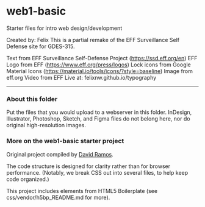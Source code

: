 # web1-basic

Starter files for intro web design/development

Created by: Felix
This is a partial remake of the EFF Surveillance Self Defense site for GDES-315.

Text from EFF Surveillance Self-Defense Project (https://ssd.eff.org/en)
EFF Logo from EFF (https://www.eff.org/press/logos)
Lock icons from Google Material Icons (https://material.io/tools/icons/?style=baseline)
Image from eff.org
Video from EFF
Live at: felixnw.github.io/typography



***

### About this folder

Put the files that you would upload to a webserver in this folder. InDesign, Illustrator, Photoshop, Sketch, and Figma files do not belong here, nor do original high-resolution images.

### More on the web1-basic starter project

Original project compiled by [David Ramos](http://imaginaryterrain.com).

The code structure is designed for clarity rather than for browser performance. (Notably, we break CSS out into several files, to help keep code organized.)

This project includes elements from HTML5 Boilerplate (see css/vendor/h5bp_README.md for more).